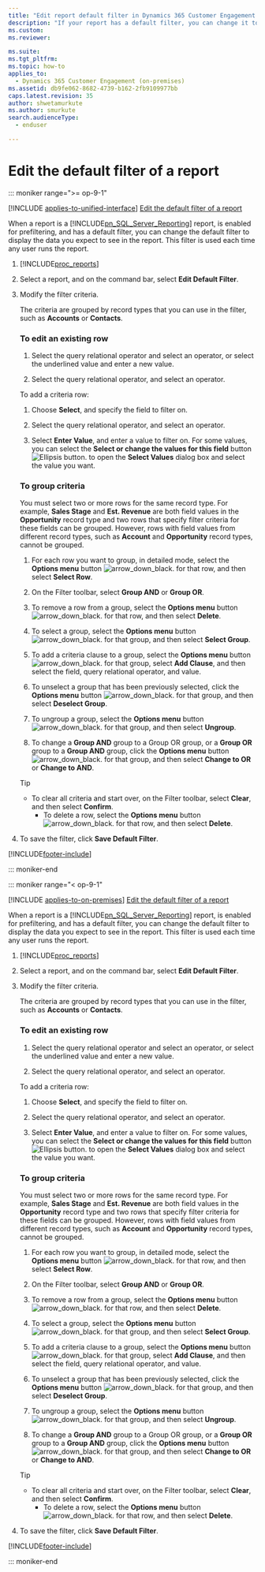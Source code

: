 ```yaml
---
title: "Edit report default filter in Dynamics 365 Customer Engagement (on-premises)"
description: "If your report has a default filter, you can change it to show the data you want to see. Choose a report, select Edit Default Filter, and modify the criteria."
ms.custom: 
ms.reviewer: 

ms.suite: 
ms.tgt_pltfrm: 
ms.topic: how-to
applies_to: 
  - Dynamics 365 Customer Engagement (on-premises)
ms.assetid: db9fe062-8682-4739-b162-2fb9109977bb
caps.latest.revision: 35
author: shwetamurkute
ms.author: smurkute
search.audienceType: 
  - enduser

---
```

# Edit the default filter of a report

::: moniker range=">= op-9-1"

[!INCLUDE [applies-to-unified-interface](../includes/applies-to-unified-interface.md)] [Edit the default filter of a report](/powerapps/user/edit-report-filter)

When a report is a [!INCLUDE[pn_SQL_Server_Reporting](../includes/pn-sql-server-reporting.md)] report, is enabled for prefiltering, and has a default filter, you can change the default filter to display the data you expect to see in the report. This filter is used each time any user runs the report.  
  
1. [!INCLUDE[proc_reports](../includes/proc-reports.md)]  
  
2. Select a report, and on the command bar, select **Edit Default Filter**.   
  
3. Modify the filter criteria.  
  
    The criteria are grouped by record types that you can use in the filter, such as **Accounts** or **Contacts**.  
  
   ### To edit an existing row
   1. Select the query relational operator and select an operator, or select the underlined value and enter a new value.  
  
   2. Select the query relational operator, and select an operator.  
  
   To add a criteria row:  

   1. Choose **Select**, and specify the field to filter on.  

   2. Select the query relational operator, and select an operator.  

   3. Select **Enter Value**, and enter a value to filter on. For some values, you can select the **Select or change the values for this field** button ![Ellipsis button.](../basics/media/ellipsis-button.gif "Ellipsis button") to open the **Select Values** dialog box and select the value you want.  

   ### To group criteria
   You must select two or more rows for the same record type. For example, **Sales Stage** and **Est. Revenue** are both field values in the **Opportunity** record  type and two rows that specify filter criteria for these fields can be grouped.  However, rows with field values from different record types, such as **Account** and **Opportunity** record types, cannot be grouped.  

   1.  For each row you want to group, in detailed mode, select the **Options menu** button ![arrow&#95;down&#95;black.](../basics/media/arrow-down-black.gif "arrow_down_black") for that row, and then select **Select Row**.  

   2.  On the Filter toolbar, select **Group AND** or **Group OR**.  

   3.  To remove a row from a group, select the **Options menu** button ![arrow&#95;down&#95;black.](../basics/media/arrow-down-black.gif "arrow_down_black") for that row, and then select **Delete**.  

   4.  To select a group, select the **Options menu** button ![arrow&#95;down&#95;black.](../basics/media/arrow-down-black.gif "arrow_down_black") for that group, and then select **Select Group**.  

   5.  To add a criteria clause to a group, select the **Options menu** button ![arrow&#95;down&#95;black.](../basics/media/arrow-down-black.gif "arrow_down_black") for that group, select **Add Clause**, and then select the field,  query relational operator, and value.  

   6.  To unselect a group that has been previously selected, click the **Options menu** button ![arrow&#95;down&#95;black.](../basics/media/arrow-down-black.gif "arrow_down_black") for that group, and then select **Deselect Group**.  

   7.  To ungroup a group, select the **Options menu** button ![arrow&#95;down&#95;black.](../basics/media/arrow-down-black.gif "arrow_down_black") for that group, and then select **Ungroup**.  

   8.  To change a **Group AND** group to a  Group OR group, or a **Group OR** group to a **Group AND** group, click the **Options menu** button ![arrow&#95;down&#95;black.](../basics/media/arrow-down-black.gif "arrow_down_black") for that group, and then select **Change to OR** or **Change to AND**.  

   > [!TIP]
   > - To clear all criteria and start over, on the Filter toolbar, select **Clear**, and then select **Confirm**.  
   >   -   To delete a row, select the **Options menu** button ![arrow&#95;down&#95;black.](../basics/media/arrow-down-black.gif "arrow_down_black") for that row, and then select **Delete**.  

    
4.  To save the filter, click **Save Default Filter**.  
  


[!INCLUDE[footer-include](../../../includes/footer-banner.md)]


::: moniker-end

::: moniker range="< op-9-1"


[!INCLUDE [applies-to-on-premises](../includes/applies-to-on-premises.md)] [Edit the default filter of a report](/powerapps/user/edit-report-filter)

When a report is a [!INCLUDE[pn_SQL_Server_Reporting](../includes/pn-sql-server-reporting.md)] report, is enabled for prefiltering, and has a default filter, you can change the default filter to display the data you expect to see in the report. This filter is used each time any user runs the report.  
  
1. [!INCLUDE[proc_reports](../includes/proc-reports.md)]  
  
2. Select a report, and on the command bar, select **Edit Default Filter**.   
  
3. Modify the filter criteria.  
  
    The criteria are grouped by record types that you can use in the filter, such as **Accounts** or **Contacts**.  
  
   ### To edit an existing row
   1. Select the query relational operator and select an operator, or select the underlined value and enter a new value.  
  
   2. Select the query relational operator, and select an operator.  
  
   To add a criteria row:  

   1. Choose **Select**, and specify the field to filter on.  

   2. Select the query relational operator, and select an operator.  

   3. Select **Enter Value**, and enter a value to filter on. For some values, you can select the **Select or change the values for this field** button ![Ellipsis button.](../basics/media/ellipsis-button.gif "Ellipsis button") to open the **Select Values** dialog box and select the value you want.  

   ### To group criteria
   You must select two or more rows for the same record type. For example, **Sales Stage** and **Est. Revenue** are both field values in the **Opportunity** record  type and two rows that specify filter criteria for these fields can be grouped.  However, rows with field values from different record types, such as **Account** and **Opportunity** record types, cannot be grouped.  

   1.  For each row you want to group, in detailed mode, select the **Options menu** button ![arrow&#95;down&#95;black.](../basics/media/arrow-down-black.gif "arrow_down_black") for that row, and then select **Select Row**.  

   2.  On the Filter toolbar, select **Group AND** or **Group OR**.  

   3.  To remove a row from a group, select the **Options menu** button ![arrow&#95;down&#95;black.](../basics/media/arrow-down-black.gif "arrow_down_black") for that row, and then select **Delete**.  

   4.  To select a group, select the **Options menu** button ![arrow&#95;down&#95;black.](../basics/media/arrow-down-black.gif "arrow_down_black") for that group, and then select **Select Group**.  

   5.  To add a criteria clause to a group, select the **Options menu** button ![arrow&#95;down&#95;black.](../basics/media/arrow-down-black.gif "arrow_down_black") for that group, select **Add Clause**, and then select the field,  query relational operator, and value.  

   6.  To unselect a group that has been previously selected, click the **Options menu** button ![arrow&#95;down&#95;black.](../basics/media/arrow-down-black.gif "arrow_down_black") for that group, and then select **Deselect Group**.  

   7.  To ungroup a group, select the **Options menu** button ![arrow&#95;down&#95;black.](../basics/media/arrow-down-black.gif "arrow_down_black") for that group, and then select **Ungroup**.  

   8.  To change a **Group AND** group to a  Group OR group, or a **Group OR** group to a **Group AND** group, click the **Options menu** button ![arrow&#95;down&#95;black.](../basics/media/arrow-down-black.gif "arrow_down_black") for that group, and then select **Change to OR** or **Change to AND**.  

   > [!TIP]
   > - To clear all criteria and start over, on the Filter toolbar, select **Clear**, and then select **Confirm**.  
   >   -   To delete a row, select the **Options menu** button ![arrow&#95;down&#95;black.](../basics/media/arrow-down-black.gif "arrow_down_black") for that row, and then select **Delete**.  

    
4.  To save the filter, click **Save Default Filter**.  
  


[!INCLUDE[footer-include](../../../includes/footer-banner.md)]

::: moniker-end
